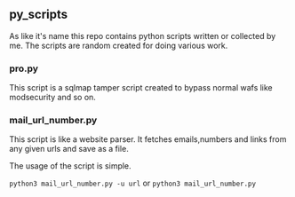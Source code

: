 ## py_scripts

As like it's name this repo contains python scripts written or collected by me.
The scripts are random created for doing various work.

### pro.py

This script is a sqlmap tamper script created to bypass normal wafs like modsecurity and so on.

### mail_url_number.py

This script is like a website parser. It fetches emails,numbers and links from any given urls and save as a file.

The usage of the script is simple. 

` python3 mail_url_number.py -u url `
 or
` python3 mail_url_number.py `


